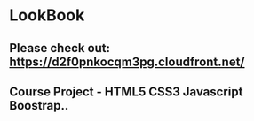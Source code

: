 # LookBook 
## Please check out: https://d2f0pnkocqm3pg.cloudfront.net/
## Course Project - HTML5 CSS3 Javascript Boostrap..
